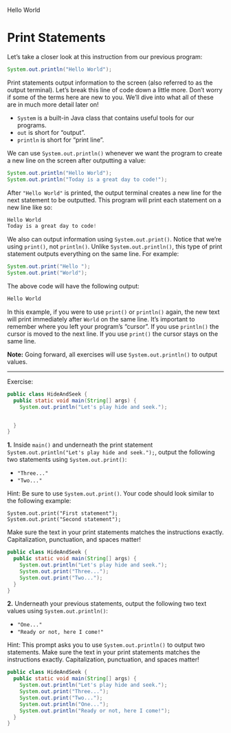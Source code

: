 Hello World
# Print Statements

Let’s take a closer look at this instruction from our previous program:

```java
System.out.println("Hello World");
```

Print statements output information to the screen (also referred to as the output terminal). Let’s break this line of code down a little more. Don’t worry if some of the terms here are new to you. We’ll dive into what all of these are in much more detail later on!

-   `System` is a built-in Java class that contains useful tools for our programs.
-   `out` is short for “output”.
-   `println` is short for “print line”.

We can use `System.out.println()` whenever we want the program to create a new line on the screen after outputting a value:

```java
System.out.println("Hello World");
System.out.println("Today is a great day to code!");
```

After `"Hello World"` is printed, the output terminal creates a new line for the next statement to be outputted. This program will print each statement on a new line like so:

```java
Hello World
Today is a great day to code!
```

We also can output information using `System.out.print()`. Notice that we’re using `print()`, not `println()`. Unlike `System.out.println()`, this type of print statement outputs everything on the same line. For example:

```java
System.out.print("Hello ");
System.out.print("World");
```

The above code will have the following output:

```java
Hello World
```

In this example, if you were to use `print()` or `println()` again, the new text will print immediately after `World` on the same line. It’s important to remember where you left your program’s “cursor”. If you use `println()` the cursor is moved to the next line. If you use `print()` the cursor stays on the same line.

**Note:** Going forward, all exercises will use `System.out.println()` to output values.

---

Exercise:

```java
public class HideAndSeek {
  public static void main(String[] args) {
    System.out.println("Let's play hide and seek.");


  }
}
```

**1.** Inside `main()` and underneath the print statement `System.out.println("Let's play hide and seek.");`, output the following two statements using `System.out.print()`:

-   `"Three..."`
-   `"Two..."`

Hint: Be sure to use `System.out.print()`. Your code should look similar to the following example:
```
System.out.print("First statement");
System.out.print("Second statement");
```
Make sure the text in your print statements matches the instructions exactly. Capitalization, punctuation, and spaces matter!

```java
public class HideAndSeek {
  public static void main(String[] args) {
    System.out.println("Let's play hide and seek.");
    System.out.print("Three...");
    System.out.print("Two...");
  }
}
```

**2.** Underneath your previous statements, output the following two text values using `System.out.println()`:

-   `"One..."`
-   `"Ready or not, here I come!"`

Hint: This prompt asks you to use `System.out.println()` to output two statements.
Make sure the text in your print statements matches the instructions exactly. Capitalization, punctuation, and spaces matter!

```java
public class HideAndSeek {
  public static void main(String[] args) {
    System.out.println("Let's play hide and seek.");
    System.out.print("Three...");
    System.out.print("Two...");
    System.out.println("One...");
    System.out.println("Ready or not, here I come!");
  }
}
```

